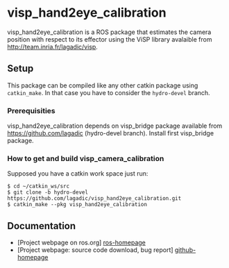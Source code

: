 # visp_hand2eye_calibration

visp_hand2eye_calibration is a ROS package that estimates the camera position with respect to its effector using the ViSP library avalaible from <http://team.inria.fr/lagadic/visp>. 

## Setup

This package can be compiled like any other catkin package using `catkin_make`. In that case you have to consider the `hydro-devel` branch.

### Prerequisities

visp_hand2eye_calibration depends on visp_bridge package available from <https://github.com/lagadic> (hydro-devel branch). Install first visp_bridge package.

### How to get and build visp_camera_calibration

Supposed you have a catkin work space just run:

	$ cd ~/catkin_ws/src 
	$ git clone -b hydro-devel https://github.com/lagadic/visp_hand2eye_calibration.git
	$ catkin_make --pkg visp_hand2eye_calibration

Documentation
-------------

* [Project webpage on ros.org] [ros-homepage]
* [Project webpage: source code download, bug report] [github-homepage]

[github-homepage]: https://github.com/lagadic/visp_camera_calibration
[ros-homepage]: http://www.ros.org/wiki/visp_camera_calibration

